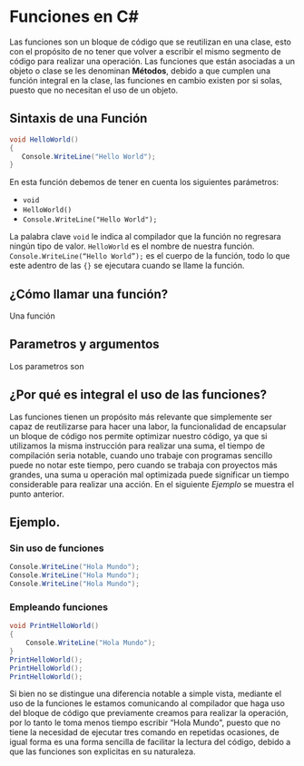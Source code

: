<!------Titulo------>
# Funciones en C#
Las funciones son un bloque de código que se reutilizan en una clase, esto con el propósito de no tener que volver a escribir el mismo segmento de código para realizar una operación. Las funciones que están asociadas a un objeto o clase se les denominan **Métodos**, debido a que cumplen una función integral en la clase, las funciones en cambio existen por si solas, puesto que no necesitan el uso de un objeto.

## Sintaxis de una Función
```csharp
void HelloWorld()
{
   Console.WriteLine("Hello World"); 
}
```
En esta función debemos de tener en cuenta los siguientes parámetros:

* `void`
* `HelloWorld()`
*  `Console.WriteLine("Hello World");`

La palabra clave `void` le indica al compilador que la función no regresara ningún tipo de valor. `HelloWorld` es el nombre de nuestra función. `Console.WriteLine(“Hello World”);` es el cuerpo de la función, todo lo que este adentro de las `{}` se ejecutara cuando se llame la función.


## ¿Cómo llamar una función?
Una función

## Parametros y argumentos
Los parametros son 
 


## ¿Por qué es integral el uso de las funciones?
Las funciones tienen un propósito más relevante que simplemente ser capaz de reutilizarse para hacer una labor, la funcionalidad de encapsular un bloque de código nos permite optimizar nuestro código, ya que si utilizamos la misma instrucción para realizar una suma, el tiempo de compilación seria notable, cuando uno trabaje con programas sencillo puede no notar este tiempo, pero cuando se trabaja con proyectos más grandes, una suma u operación mal optimizada puede significar un tiempo considerable para realizar una acción. En el siguiente *Ejemplo* se muestra el punto anterior.
## Ejemplo.
### Sin uso de funciones
```csharp
Console.WriteLine("Hola Mundo");
Console.WriteLine("Hola Mundo");
Console.WriteLine("Hola Mundo");
```
### Empleando funciones
```csharp
void PrintHelloWorld()
{
    Console.WriteLine("Hola Mundo");
}
PrintHelloWorld();
PrintHelloWorld();
PrintHelloWorld();
```
Si bien no se distingue una diferencia notable a simple vista, mediante el uso de la funciones le estamos comunicando al compilador que haga uso del bloque de código que previamente creamos para realizar la operación, por lo tanto le toma menos tiempo escribir “Hola Mundo", puesto que no tiene la necesidad de ejecutar tres comando en repetidas ocasiones, de igual forma es una forma sencilla de facilitar la lectura del código, debido a que las funciones son explicitas en su naturaleza.